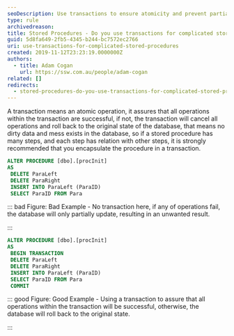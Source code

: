 ```yaml
---
seoDescription: Use transactions to ensure atomicity and prevent partial updates when executing complicated stored procedures.
type: rule
archivedreason:
title: Stored Procedures - Do you use transactions for complicated stored procedures?
guid: 5d8fa649-2fb5-4345-b244-bc7572ec2766
uri: use-transactions-for-complicated-stored-procedures
created: 2019-11-12T23:23:19.0000000Z
authors:
  - title: Adam Cogan
    url: https://ssw.com.au/people/adam-cogan
related: []
redirects:
  - stored-procedures-do-you-use-transactions-for-complicated-stored-procedures
---
```


A transaction means an atomic operation, it assures that all operations within the transaction are successful, if not, the transaction will cancel all operations and roll back to the original state of the database, that means no dirty data and mess exists in the database, so if a stored procedure has many steps, and each step has relation with other steps, it is strongly recommended that you encapsulate the procedure in a transaction.

<!--endintro-->

```sql
ALTER PROCEDURE [dbo].[procInit]
AS
 DELETE ParaLeft
 DELETE ParaRight
 INSERT INTO ParaLeft (ParaID)
 SELECT ParaID FROM Para
```

::: bad
Figure: Bad Example - No transaction here, if any of operations fail, the database will only partially update, resulting in an unwanted result.

:::

```sql
ALTER PROCEDURE [dbo].[procInit]
AS
 BEGIN TRANSACTION
 DELETE ParaLeft
 DELETE ParaRight
 INSERT INTO ParaLeft (ParaID)
 SELECT ParaID FROM Para
 COMMIT
```

::: good
Figure: Good Example - Using a transaction to assure that all operations within the transaction will be successful, otherwise, the database will roll back to the original state.

:::
